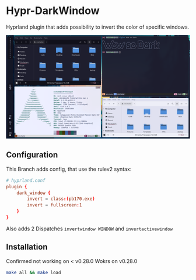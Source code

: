 # Hypr-DarkWindow
Hyprland plugin that adds possibility to invert the color of specific windows.

![preview](./res/preview.png)

## Configuration
This Branch adds config, that use the rulev2 syntax:
```conf
# hyprland.conf
plugin {
    dark_window {
        invert = class:(pb170.exe)
        invert = fullscreen:1
    }
}
```

Also adds 2 Dispatches `invertwindow WINDOW` and `invertactivewindow`

## Installation
Confirmed not working on < v0.28.0
Wokrs on v0.28.0
```sh
make all && make load
```
